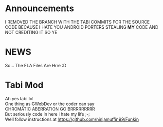 # Announcements
I REMOVED THE BRANCH WITH THE TABI COMMITS FOR THE SOURCE CODE BECAUSE I HATE YOU ANDROID PORTERS STEALING **MY** CODE AND NOT CREDITING IT SO YE
# NEWS
So... The FLA Files Are Hrre :D
# Tabi Mod
Ah yes tabi lol \
One thing as GWebDev or the coder can say \
CHROMATIC ABERRATION GO BRRRRRRRRR \
But seriously code in here i hate my life ;-; \
Well follow instructions at https://github.com/ninjamuffin99/Funkin
